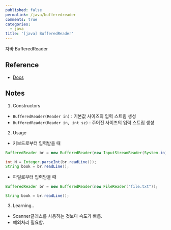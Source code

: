 ```yaml
---
published: false
permalink: /java/bufferedreader
comments: true
categories:
  - java
title: '[java] BufferedReader'
---
```

자바 BufferedReader  

## Reference
- [Docs](https://docs.oracle.com/javase/8/docs/api/java/io/BufferedReader.html)

  
    
    
## Notes
1) Constructors 
- `BufferedReader(Reader in)` : 기본값 사이즈의 입력 스트림 생성 
- `BufferedReader(Reader in, int sz)` : 주어진 사이즈의 입력 스트립 생성 
  

2) Usage
- 키보드로부터 입력받을 때 
```java
BufferedReader br = new BufferedReader(new InputStreamReader(System.in));

int N = Integer.parseInt(br.readLine());
String book = br.readLine();
```

- 파일로부터 입력받을 때 
```java
BufferedReader br = new BufferedReader(new FileReader("file.txt"));

String book = br.readLine();
```

3) Learning.. 
- Scanner클래스를 사용하는 것보다 속도가 빠름. 
- 예외처리 필요함. 
